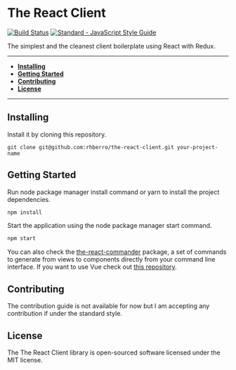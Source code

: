 # The React Client

[![Build Status](https://travis-ci.org/rhberro/the-react-client.svg?branch=master)](https://travis-ci.org/rhberro/the-react-client)
[![Standard - JavaScript Style Guide](https://img.shields.io/badge/code%20style-standard-brightgreen.svg)](http://standardjs.com/)

The simplest and the cleanest client boilerplate using React with Redux.

---

- [**Installing**](#installing)
- [**Getting Started**](#getting-started)
- [**Contributing**](#contributing)
- [**License**](#license)

---

## Installing

Install it by cloning this repository.

```
git clone git@github.com:rhberro/the-react-client.git your-project-name
```

## Getting Started

Run node package manager install command or yarn to install the project dependencies.

```js
npm install
```

Start the application using the node package manager start command.

```js
npm start
```
You can also check the [the-react-commander](https://github.com/rhberro/the-react-commander) package, a set of commands to  generate from views to components directly from your command line interface. If you want to use Vue check out [this repository](https://github.com/rhberro/the-vue-client).

## Contributing

The contribution guide is not available for now but I am accepting any contribution if under the standard style.

## License

The The React Client library is open-sourced software licensed under the MIT license.
